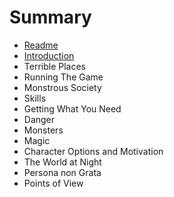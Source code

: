 # Summary

* [Readme](README.md)
* [Introduction](introduction.md)
* Terrible Places
* Running The Game
* Monstrous Society
* Skills
* Getting What You Need
* Danger
* Monsters
* Magic
* Character Options and Motivation
* The World at Night
* Persona non Grata
* Points of View

